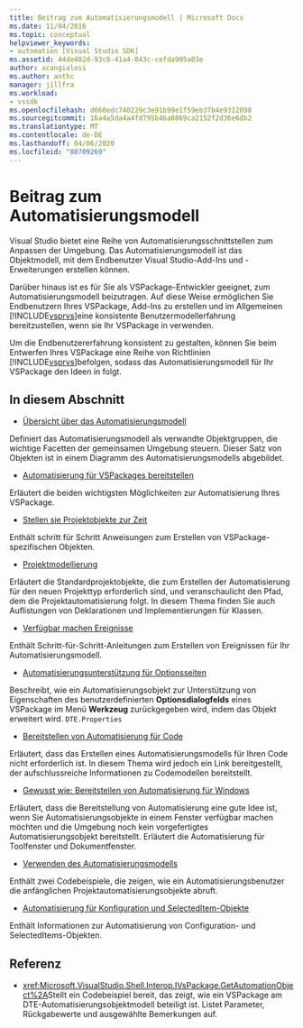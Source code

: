 ```yaml
---
title: Beitrag zum Automatisierungsmodell | Microsoft Docs
ms.date: 11/04/2016
ms.topic: conceptual
helpviewer_keywords:
- automation [Visual Studio SDK]
ms.assetid: 44de482d-93c8-41a4-843c-cefda995a03e
author: acangialosi
ms.author: anthc
manager: jillfra
ms.workload:
- vssdk
ms.openlocfilehash: d660edc740229c3e91b99e1f59eb37b4e9312098
ms.sourcegitcommit: 16a4a5da4a4fd795b46a0869ca2152f2d36e6db2
ms.translationtype: MT
ms.contentlocale: de-DE
ms.lasthandoff: 04/06/2020
ms.locfileid: "80709269"
---
```

# <a name="contribute-to-the-automation-model"></a>Beitrag zum Automatisierungsmodell
Visual Studio bietet eine Reihe von Automatisierungsschnittstellen zum Anpassen der Umgebung. Das Automatisierungsmodell ist das Objektmodell, mit dem Endbenutzer Visual Studio-Add-Ins und -Erweiterungen erstellen können.

 Darüber hinaus ist es für Sie als VSPackage-Entwickler geeignet, zum Automatisierungsmodell beizutragen. Auf diese Weise ermöglichen Sie Endbenutzern Ihres VSPackage, Add-Ins zu erstellen und im Allgemeinen [!INCLUDE[vsprvs](../../code-quality/includes/vsprvs_md.md)]eine konsistente Benutzermodellerfahrung bereitzustellen, wenn sie Ihr VSPackage in verwenden.

 Um die Endbenutzererfahrung konsistent zu gestalten, können Sie beim Entwerfen Ihres VSPackage eine Reihe von Richtlinien [!INCLUDE[vsprvs](../../code-quality/includes/vsprvs_md.md)]befolgen, sodass das Automatisierungsmodell für Ihr VSPackage den Ideen in folgt.

## <a name="in-this-section"></a>In diesem Abschnitt
- [Übersicht über das Automatisierungsmodell](../../extensibility/internals/automation-model-overview.md)

 Definiert das Automatisierungsmodell als verwandte Objektgruppen, die wichtige Facetten der gemeinsamen Umgebung steuern. Dieser Satz von Objekten ist in einem Diagramm des Automatisierungsmodells abgebildet.

- [Automatisierung für VSPackages bereitstellen](../../extensibility/internals/providing-automation-for-vspackages.md)

 Erläutert die beiden wichtigsten Möglichkeiten zur Automatisierung Ihres VSPackage.

- [Stellen sie Projektobjekte zur Zeit](../../extensibility/internals/exposing-project-objects.md)

 Enthält schritt für Schritt Anweisungen zum Erstellen von VSPackage-spezifischen Objekten.

- [Projektmodellierung](../../extensibility/internals/project-modeling.md)

 Erläutert die Standardprojektobjekte, die zum Erstellen der Automatisierung für den neuen Projekttyp erforderlich sind, und veranschaulicht den Pfad, dem die Projektautomatisierung folgt. In diesem Thema finden Sie auch Auflistungen von Deklarationen und Implementierungen für Klassen.

- [Verfügbar machen Ereignisse](../../extensibility/internals/exposing-events-in-the-visual-studio-sdk.md)

 Enthält Schritt-für-Schritt-Anleitungen zum Erstellen von Ereignissen für Ihr Automatisierungsmodell.

- [Automatisierungsunterstützung für Optionsseiten](../../extensibility/internals/automation-support-for-options-pages.md)

 Beschreibt, wie ein Automatisierungsobjekt zur Unterstützung von Eigenschaften des benutzerdefinierten **Optionsdialogfelds** eines VSPackage im Menü **Werkzeug** zurückgegeben wird, indem das Objekt erweitert wird. `DTE.Properties`

- [Bereitstellen von Automatisierung für Code](../../extensibility/internals/providing-automation-for-code.md)

 Erläutert, dass das Erstellen eines Automatisierungsmodells für Ihren Code nicht erforderlich ist. In diesem Thema wird jedoch ein Link bereitgestellt, der aufschlussreiche Informationen zu Codemodellen bereitstellt.

- [Gewusst wie: Bereitstellen von Automatisierung für Windows](../../extensibility/internals/how-to-provide-automation-for-windows.md)

 Erläutert, dass die Bereitstellung von Automatisierung eine gute Idee ist, wenn Sie Automatisierungsobjekte in einem Fenster verfügbar machen möchten und die Umgebung noch kein vorgefertigtes Automatisierungsobjekt bereitstellt. Erläutert die Automatisierung für Toolfenster und Dokumentfenster.

- [Verwenden des Automatisierungsmodells](../../extensibility/internals/using-the-automation-model.md)

 Enthält zwei Codebeispiele, die zeigen, wie ein Automatisierungsbenutzer die anfänglichen Projektautomatisierungsobjekte abruft.

- [Automatisierung für Konfiguration und SelectedItem-Objekte](../../extensibility/internals/automation-for-configuration-and-selecteditem-objects.md)

 Enthält Informationen zur Automatisierung von Configuration- und SelectedItems-Objekten.

## <a name="reference"></a>Referenz
- <xref:Microsoft.VisualStudio.Shell.Interop.IVsPackage.GetAutomationObject%2A>Stellt ein Codebeispiel bereit, das zeigt, wie ein VSPackage am DTE-Automatisierungsobjektmodell beteiligt ist. Listet Parameter, Rückgabewerte und ausgewählte Bemerkungen auf.
